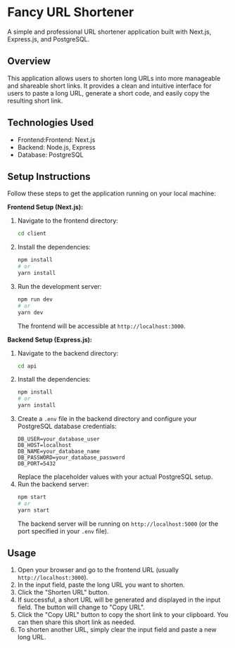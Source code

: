 # Fancy URL Shortener

A simple and professional URL shortener application built with Next.js, Express.js, and PostgreSQL.

## Overview

This application allows users to shorten long URLs into more manageable and shareable short links. It provides a clean and intuitive interface for users to paste a long URL, generate a short code, and easily copy the resulting short link.

## Technologies Used

* Frontend:Frontend: Next.js
* Backend: Node.js, Express
* Database: PostgreSQL

## Setup Instructions

Follow these steps to get the application running on your local machine:

**Frontend Setup (Next.js):**

1.  Navigate to the frontend directory:
    ```bash
    cd client
    ```
2.  Install the dependencies:
    ```bash
    npm install
    # or
    yarn install
    ```
3.  Run the development server:
    ```bash
    npm run dev
    # or
    yarn dev
    ```
    The frontend will be accessible at `http://localhost:3000`.

**Backend Setup (Express.js):**

1.  Navigate to the backend directory:
    ```bash
    cd api
    ```
2.  Install the dependencies:
    ```bash
    npm install
    # or
    yarn install
    ```
3.  Create a `.env` file in the backend directory and configure your PostgreSQL database credentials:
    ```
    DB_USER=your_database_user
    DB_HOST=localhost
    DB_NAME=your_database_name
    DB_PASSWORD=your_database_password
    DB_PORT=5432
    ```
    Replace the placeholder values with your actual PostgreSQL setup.
4.  Run the backend server:
    ```bash
    npm start
    # or
    yarn start
    ```
    The backend server will be running on `http://localhost:5000` (or the port specified in your `.env` file).

## Usage

1.  Open your browser and go to the frontend URL (usually `http://localhost:3000`).
2.  In the input field, paste the long URL you want to shorten.
3.  Click the "Shorten URL" button.
4.  If successful, a short URL will be generated and displayed in the input field. The button will change to "Copy URL".
5.  Click the "Copy URL" button to copy the short link to your clipboard. You can then share this short link as needed.
6.  To shorten another URL, simply clear the input field and paste a new long URL.
